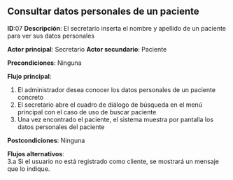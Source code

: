## Consultar datos personales de un paciente

**ID**:07 **Descripción**: El secretario inserta el nombre y apellido de un paciente para ver sus datos personales  

**Actor principal**: Secretario
**Actor secundario**: Paciente

**Precondiciones**: Ninguna

**Flujo principal**:
1. El administrador desea conocer los datos personales de un paciente concreto
2. El secretario abre el cuadro de diálogo de búsqueda en el menú principal con el caso de uso de buscar paciente
3. Una vez encontrado el paciente, el sistema muestra por pantalla los datos personales del paciente

**Postcondiciones**:  Ninguna

**Flujos alternativos**:  
3.a Si el usuario no está registrado como cliente, se mostrará un mensaje que lo indique.
